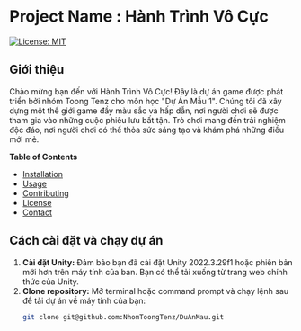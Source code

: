 # Project Name : Hành Trình Vô Cực

[![License: MIT](https://img.shields.io/badge/License-MIT-yellow.svg)](https://opensource.org/licenses/MIT)


## Giới thiệu
Chào mừng bạn đến với Hành Trình Vô Cực! Đây là dự án game được phát triển bởi nhóm Toong Tenz cho môn học "Dự Án Mẫu 1". Chúng tôi đã xây dựng một thế giới game đầy màu sắc và hấp dẫn, nơi người chơi sẽ được tham gia vào những cuộc phiêu lưu bất tận. Trò chơi mang đến trải nghiệm độc đáo, nơi người chơi có thể thỏa sức sáng tạo và khám phá những điều mới mẻ.

**Table of Contents**
* [Installation](#installation)
* [Usage](#usage)
* [Contributing](#contributing)
* [License](#license)
* [Contact](#contact)

## Cách cài đặt và chạy dự án

1. **Cài đặt Unity:** Đảm bảo bạn đã cài đặt Unity 2022.3.29f1 hoặc phiên bản mới hơn trên máy tính của bạn. Bạn có thể tải xuống từ trang web chính thức của Unity.
2. **Clone repository:** Mở terminal hoặc command prompt và chạy lệnh sau để tải dự án về máy tính của bạn:
   ```bash
   git clone git@github.com:NhomToongTenz/DuAnMau.git
